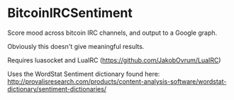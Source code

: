 BitcoinIRCSentiment
===================

Score mood across bitcoin IRC channels, and output to a Google graph.

Obviously this doesn't give meaningful results. 

Requires luasocket and LuaIRC (https://github.com/JakobOvrum/LuaIRC)

Uses the WordStat Sentiment dictionary found here: http://provalisresearch.com/products/content-analysis-software/wordstat-dictionary/sentiment-dictionaries/
